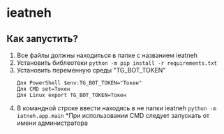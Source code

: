 # ieatneh
## Как запустить?
1. Все файлы должны находиться в папке с названием ieatneh
2. Установить библеотеки ```python -m pip install -r requirements.txt```
3. Установить переменную среды "TG_BOT_TOKEN"
   ```
   Для PowerShell $env:TG_BOT_TOKEN="Токен"
   Для CMD set=Токен
   Для Linux export TG_BOT_TOKEN=Токен
   ```
4. В командной строке ввести находясь в не папки ieatneh
```python -m iatneh.app.main```
*При использовании CMD следует запускать от имени администратора
